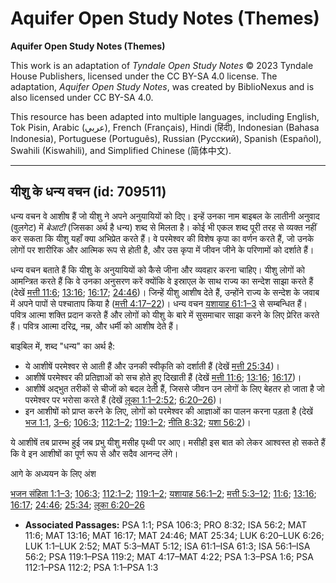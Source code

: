 # Aquifer Open Study Notes (Themes)

**Aquifer Open Study Notes (Themes)**

This work is an adaptation of *Tyndale Open Study Notes* © 2023 Tyndale House Publishers, licensed under the CC BY\-SA 4\.0 license. The adaptation, *Aquifer Open Study Notes*, was created by BiblioNexus and is also licensed under CC BY\-SA 4\.0\.

This resource has been adapted into multiple languages, including English, Tok Pisin, Arabic (عربي), French (Français), Hindi (हिंदी), Indonesian (Bahasa Indonesia), Portuguese (Português), Russian (Русский), Spanish (Español), Swahili (Kiswahili), and Simplified Chinese (简体中文).



--------------------------------

## यीशु के धन्य वचन (id: 709511)

धन्य वचन वे आशीष हैं जो यीशु ने अपने अनुयायियों को दिए। इन्हें उनका नाम बाइबल के लातीनी अनुवाद (वुलगेट) में *बेआटी* (जिसका अर्थ है धन्य) शब्द से मिलता है। कोई भी एकल शब्द पूरी तरह से व्यक्त नहीं कर सकता कि यीशु यहाँ क्या अभिप्रेत करते हैं। वे परमेश्वर की विशेष कृपा का वर्णन करते हैं, जो उनके लोगों पर शारीरिक और आत्मिक रूप से होती है, और उस कृपा में जीवन जीने के परिणामों को दर्शाते हैं।

धन्य वचन बताते हैं कि यीशु के अनुयायियों को कैसे जीना और व्यवहार करना चाहिए। यीशु लोगों को आमन्त्रित करते हैं कि वे उनका अनुसरण करें क्योंकि वे इस्राएल के साथ राज्य का सन्देश साझा करते हैं (देखें [मत्ती 11:6](https://ref.ly/Matt11:6); [13:16](https://ref.ly/Matt13:16); [16:17](https://ref.ly/Matt16:17); [24:46](https://ref.ly/Matt24:46))। जिन्हें यीशु आशीष देते हैं, उन्होंने राज्य के सन्देश के जवाब में अपने पापों से पश्चाताप किया है ([मत्ती 4:17–22](https://ref.ly/Matt4:17-Matt4:22))। धन्य वचन [यशायाह 61:1–3](https://ref.ly/Isa61:1-Isa61:3) से सम्बन्धित हैं। पवित्र आत्मा शक्ति प्रदान करते हैं और लोगों को यीशु के बारे में सुसमाचार साझा करने के लिए प्रेरित करते हैं। पवित्र आत्मा दरिद्र, नम्र, और धर्मी को आशीष देते हैं।

बाइबिल में, शब्द "धन्य" का अर्थ है:

* ये आशीषें परमेश्वर से आती हैं और उनकी स्वीकृति को दर्शाती हैं (देखें [मत्ती 25:34](https://ref.ly/Matt25:34))।
* आशीषें परमेश्वर की प्रतिज्ञाओं को सच होते हुए दिखाती हैं (देखें [मत्ती 11:6](https://ref.ly/Matt11:6); [13:16](https://ref.ly/Matt13:16); [16:17](https://ref.ly/Matt16:17))।
* आशीषें अद्भुत तरीकों से चीजों को बदल देती हैं, जिससे जीवन उन लोगों के लिए बेहतर हो जाता है जो परमेश्वर पर भरोसा करते हैं (देखें [लूका 1:1–2:52](https://ref.ly/Luke1:1-Luke2:52); [6:20–26](https://ref.ly/Luke6:20-Luke6:26))।
* इन आशीषों को प्राप्त करने के लिए, लोगों को परमेश्वर की आज्ञाओं का पालन करना पड़ता है (देखें [भज 1:1](https://ref.ly/Ps1:1), [3–6](https://ref.ly/Ps1:3-Ps1:6); [106:3](https://ref.ly/Ps106:3); [112:1–2](https://ref.ly/Ps112:1-Ps112:2); [119:1–2](https://ref.ly/Ps119:1-Ps119:2); [नीति 8:32](https://ref.ly/Prov8:32); [यशा 56:2](https://ref.ly/Isa56:2))।

ये आशीषें तब प्रारम्भ हुई जब प्रभु यीशु मसीह पृथ्वी पर आए। मसीही इस बात को लेकर आश्वस्त हो सकते हैं कि वे इन आशीषों का पूर्ण रूप से और सदैव आनन्द लेंगे।

आगे के अध्ययन के लिए अंश

[भजन संहिता 1:1–3](https://ref.ly/Ps1:1-Ps1:3); [106:3](https://ref.ly/Ps106:3); [112:1–2](https://ref.ly/Ps112:1-Ps112:2); [119:1–2](https://ref.ly/Ps119:1-Ps119:2); [यशायाह 56:1–2](https://ref.ly/Isa56:1-Isa56:2); [मत्ती 5:3–12](https://ref.ly/Matt5:3-Matt5:12); [11:6](https://ref.ly/Matt11:6); [13:16](https://ref.ly/Matt13:16); [16:17](https://ref.ly/Matt16:17); [24:46](https://ref.ly/Matt24:46); [25:34](https://ref.ly/Matt25:34); [लूका 6:20–26](https://ref.ly/Luke6:20-Luke6:26)

* **Associated Passages:** PSA 1:1; PSA 106:3; PRO 8:32; ISA 56:2; MAT 11:6; MAT 13:16; MAT 16:17; MAT 24:46; MAT 25:34; LUK 6:20–LUK 6:26; LUK 1:1–LUK 2:52; MAT 5:3–MAT 5:12; ISA 61:1–ISA 61:3; ISA 56:1–ISA 56:2; PSA 119:1–PSA 119:2; MAT 4:17–MAT 4:22; PSA 1:3–PSA 1:6; PSA 112:1–PSA 112:2; PSA 1:1–PSA 1:3


